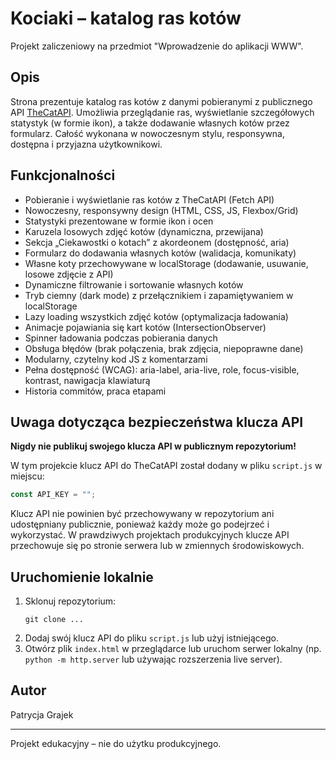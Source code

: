 # Kociaki – katalog ras kotów

Projekt zaliczeniowy na przedmiot "Wprowadzenie do aplikacji WWW".

## Opis

Strona prezentuje katalog ras kotów z danymi pobieranymi z publicznego API [TheCatAPI](https://thecatapi.com/). Umożliwia przeglądanie ras, wyświetlanie szczegółowych statystyk (w formie ikon), a także dodawanie własnych kotów przez formularz. Całość wykonana w nowoczesnym stylu, responsywna, dostępna i przyjazna użytkownikowi.

## Funkcjonalności

- Pobieranie i wyświetlanie ras kotów z TheCatAPI (Fetch API)
- Nowoczesny, responsywny design (HTML, CSS, JS, Flexbox/Grid)
- Statystyki prezentowane w formie ikon i ocen
- Karuzela losowych zdjęć kotów (dynamiczna, przewijana)
- Sekcja „Ciekawostki o kotach” z akordeonem (dostępność, aria)
- Formularz do dodawania własnych kotów (walidacja, komunikaty)
- Własne koty przechowywane w localStorage (dodawanie, usuwanie, losowe zdjęcie z API)
- Dynamiczne filtrowanie i sortowanie własnych kotów
- Tryb ciemny (dark mode) z przełącznikiem i zapamiętywaniem w localStorage
- Lazy loading wszystkich zdjęć kotów (optymalizacja ładowania)
- Animacje pojawiania się kart kotów (IntersectionObserver)
- Spinner ładowania podczas pobierania danych
- Obsługa błędów (brak połączenia, brak zdjęcia, niepoprawne dane)
- Modularny, czytelny kod JS z komentarzami
- Pełna dostępność (WCAG): aria-label, aria-live, role, focus-visible, kontrast, nawigacja klawiaturą
- Historia commitów, praca etapami

## Uwaga dotycząca bezpieczeństwa klucza API

**Nigdy nie publikuj swojego klucza API w publicznym repozytorium!**

W tym projekcie klucz API do TheCatAPI został dodany w pliku `script.js` w miejscu:

```js
const API_KEY = "";
```

Klucz API nie powinien być przechowywany w repozytorium ani udostępniany publicznie, ponieważ każdy może go podejrzeć i wykorzystać. W prawdziwych projektach produkcyjnych klucze API przechowuje się po stronie serwera lub w zmiennych środowiskowych.

## Uruchomienie lokalnie

1. Sklonuj repozytorium:
   ```
   git clone ...
   ```
2. Dodaj swój klucz API do pliku `script.js` lub użyj istniejącego.
3. Otwórz plik `index.html` w przeglądarce lub uruchom serwer lokalny (np. `python -m http.server` lub używając rozszerzenia live server).

## Autor

Patrycja Grajek

---

Projekt edukacyjny – nie do użytku produkcyjnego.
